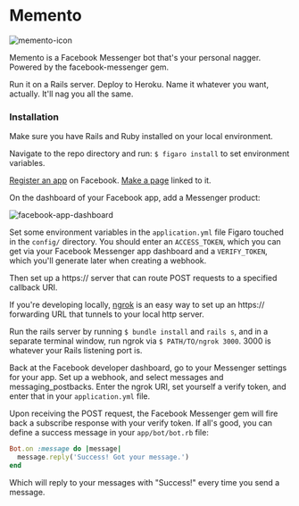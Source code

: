 
# Memento

![memento-icon](http://i.imgur.com/Unydb1G.png?2)

Memento is a Facebook Messenger bot that's your personal nagger. Powered by the facebook-messenger gem.

Run it on a Rails server. Deploy to Heroku. Name it whatever you want, actually. It'll nag you all the same.

### Installation

Make sure you have Rails and Ruby installed on your local environment.

Navigate to the repo directory and run: `$ figaro install` to set environment variables.

[Register an app](https://developers.facebook.com/) on Facebook. [Make a page](https://www.facebook.com/pages/create/) linked to it.

On the dashboard of your Facebook app, add a Messenger product:

![facebook-app-dashboard](http://i.imgur.com/vsJ0RHX.png)

Set some environment variables in the `application.yml` file Figaro touched in the `config/` directory. You should enter an `ACCESS_TOKEN`, which you can get via your Facebook Messenger app dashboard and a `VERIFY_TOKEN`, which you'll generate later when creating a webhook.

Then set up a https:// server that can route POST requests to a specified callback URI.

If you're developing locally, [ngrok](https://ngrok.com/) is an easy way to set up an https:// forwarding URL that tunnels to your local http server.

Run the rails server by running `$ bundle install` and `rails s`, and in a separate terminal window, run ngrok via `$ PATH/TO/ngrok 3000`. 3000 is whatever your Rails listening port is.

Back at the Facebook developer dashboard, go to your Messenger settings for your app. Set up a webhook, and select messages and messaging_postbacks. Enter the ngrok URI, set yourself a verify token, and enter that in your `application.yml` file.

Upon receiving the POST request, the Facebook Messenger gem will fire back a subscribe response with your verify token. If all's good, you can define a success message in your `app/bot/bot.rb` file:

```Ruby
Bot.on :message do |message|
  message.reply('Success! Got your message.')
end
```

Which will reply to your messages with "Success!" every time you send a message.
